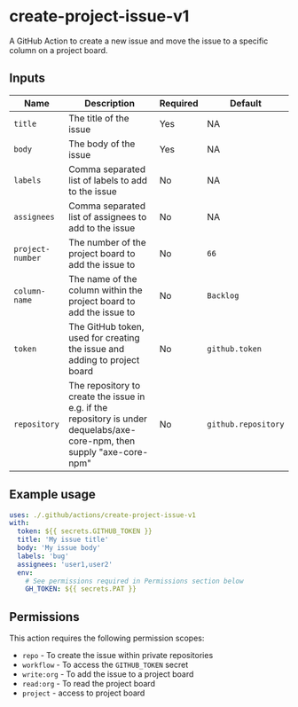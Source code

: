 # create-project-issue-v1

A GitHub Action to create a new issue and move the issue to a specific column on a project board.

## Inputs

| Name             | Description                                                                                                              | Required | Default             |
| ---------------- | ------------------------------------------------------------------------------------------------------------------------ | -------- | ------------------- |
| `title`          | The title of the issue                                                                                                   | Yes      | NA                  |
| `body`           | The body of the issue                                                                                                    | Yes      | NA                  |
| `labels`         | Comma separated list of labels to add to the issue                                                                       | No       | NA                  |
| `assignees`      | Comma separated list of assignees to add to the issue                                                                    | No       | NA                  |
| `project-number` | The number of the project board to add the issue to                                                                      | No       | `66`                |
| `column-name`    | The name of the column within the project board to add the issue to                                                      | No       | `Backlog`           |
| `token`          | The GitHub token, used for creating the issue and adding to project board                                                | No       | `github.token`      |
| `repository`     | The repository to create the issue in e.g. if the repository is under dequelabs/axe-core-npm, then supply "axe-core-npm" | No       | `github.repository` |

## Example usage

```yaml
uses: ./.github/actions/create-project-issue-v1
with:
  token: ${{ secrets.GITHUB_TOKEN }}
  title: 'My issue title'
  body: 'My issue body'
  labels: 'bug'
  assignees: 'user1,user2'
  env:
    # See permissions required in Permissions section below
    GH_TOKEN: ${{ secrets.PAT }}
```

## Permissions

This action requires the following permission scopes:

- `repo` - To create the issue within private repositories
- `workflow` - To access the `GITHUB_TOKEN` secret
- `write:org` - To add the issue to a project board
- `read:org` - To read the project board
- `project` - access to project board
